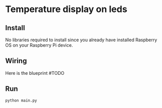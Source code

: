# Temperature display on leds

## Install

No libraries required to install since you already have installed Raspberry OS on your Raspberry Pi device.

## Wiring

Here is the blueprint #TODO

## Run

    python main.py